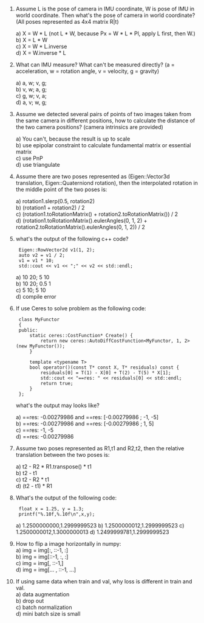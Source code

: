 1. Assume L is the pose of camera in IMU coordinate, W is pose of IMU in world coordinate. 
Then what's the pose of camera in world coordinate? (All poses represented as 4x4 matrix R|t)

    a) X = W * L (not L * W, because Px = W * L * Pl, apply L first, then W.)  
    b) X = L * W  
    c) X = W * L.inverse  
    d) X = W.inverse * L  

2. What can IMU measure? What can't be measured directly? (a = acceleration, w = rotation angle, v = velocity, g = gravity)

    a) a, w; v, g;  
    b) v, w; a, g;  
    c) g, w; v, a;  
    d) a, v; w, g;  

3. Assume we detected several pairs of points of two images taken from the same camera in different positions, how to calculate the distance of the two camera positions? (camera intrinsics are provided)

    a) You can't, because the result is up to scale  
    b) use epipolar constraint to calculate fundamental matrix or essential matrix   
    c) use PnP  
    d) use triangulate  
    
4. Assume there are two poses represented as (Eigen::Vector3d translation, Eigen::Quaterniond rotation), then the interpolated rotation in the middle point of the two poses is:

    a) rotation1.slerp(0.5, rotation2)  
    b) (rotation1 + rotation2) / 2  
    c) (rotation1.toRotationMatrix() + rotation2.toRotationMatrix()) / 2  
    d) (rotation1.toRotationMatrix().eulerAngles(0, 1, 2) + rotation2.toRotationMatrix().eulerAngles(0, 1, 2)) / 2  
    
5. what's the output of the following c++ code?

        Eigen::RowVector2d v1(1, 2);
        auto v2 = v1 / 2;
        v1 = v1 * 10;
        std::cout << v1 << ";" << v2 << std::endl;
        
    a) 10 20;  5 10  
    b) 10 20;  0.5 1  
    c)  5 10;  5 10  
    d) compile error  

6. If use Ceres to solve problem as the following code: 
    
        class MyFunctor
        {
        public:
            static ceres::CostFunction* Create() {
                return new ceres::AutoDiffCostFunction<MyFunctor, 1, 2>(new MyFunctor());
            }

            template <typename T>
            bool operator()(const T* const X, T* residuals) const {
                residuals[0] = T(1) - X[0] + T(2) - T(5) * X[1];
                std::cout << "==res: " << residuals[0] << std::endl;
                return true;
            }
        };
    what's the output may looks like?
    
    a) ==res: -0.00279986 and ==res: [-0.00279986 ; -1, -5]  
    b) ==res: -0.00279986 and ==res: [-0.00279986 ; 1, 5]  
    c) ==res: -1, -5  
    d) ==res: -0.00279986  

7. Assume two poses represented as R1,t1 and R2,t2, then the relative translation between the two poses is:

    a) t2 - R2 * R1.transpose() * t1  
    b) t2 - t1  
    c) t2 - R2 * t1  
    d) (t2 - t1) * R1  
    
8. What's the output of the following code:

        float x = 1.25, y = 1.3;
        printf("%.10f,%.10f\n",x,y);
    
    a) 1.2500000000,1.2999999523
    b) 1.2500000012,1.2999999523
    c) 1.2500000012,1.3000000013
    d) 1.2499999781,1.2999999523
    
9. How to flip a image horizontally in numpy:    
   a) img = img[:, ::-1, :]    
   b) img = img[::-1, :, :]    
   c) img = img[, ::-1,]    
   d) img = img[... , ::-1, ...]    

10. If using same data when train and val, why loss is different in train and val.    
   a) data augmentation    
   b) drop out    
   c) batch normalization    
   d) mini batch size is small    
   
   
